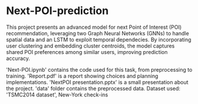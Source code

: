 # Next-POI-prediction

This project presents an advanced model for next Point of Interest (POI) recommendation, leveraging two Graph Neural Networks (GNNs) to handle spatial data and an LSTM to exploit temporal dependecies. By incorporating user clustering and embedding cluster centroids, the model captures shared POI preferences among similar users, improving prediction accuracy.

'Next-POI.ipynb' contains the code used for this task, from preprocessing to training.
'Report.pdf' is a report showing choices and planning implementations.
'NextPOI presentation.pptx' is a small presentation about the project.
'data' folder contains the preprocessed data.
Dataset used: 'TSMC2014 dataset', New-York check-ins
